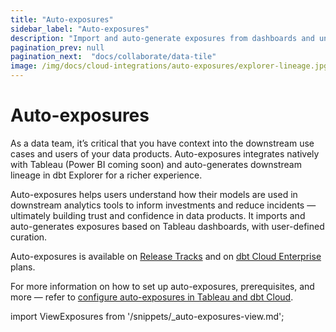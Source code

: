 ```yaml
---
title: "Auto-exposures"
sidebar_label: "Auto-exposures"
description: "Import and auto-generate exposures from dashboards and understand how models are used in downstream tools for a richer lineage."
pagination_prev: null
pagination_next:  "docs/collaborate/data-tile"
image: /img/docs/cloud-integrations/auto-exposures/explorer-lineage.jpg
---
```


# Auto-exposures <Lifecycle status="preview,enterprise" />

As a data team, it’s critical that you have context into the downstream use cases and users of your data products. Auto-exposures integrates natively with Tableau (Power BI coming soon) and auto-generates downstream lineage in dbt Explorer for a richer experience.

Auto-exposures helps users understand how their models are used in downstream analytics tools to inform investments and reduce incidents — ultimately building trust and confidence in data products. It imports and auto-generates exposures based on Tableau dashboards, with user-defined curation.

Auto-exposures is available on [Release Tracks](/docs/dbt-versions/cloud-release-tracks) and on [dbt Cloud Enterprise](https://www.getdbt.com/pricing/) plans.

For more information on how to set up auto-exposures, prerequisites, and more &mdash; refer to [configure auto-exposures in Tableau and dbt Cloud](/docs/cloud-integrations/configure-auto-exposures).

import ViewExposures from '/snippets/_auto-exposures-view.md';

<ViewExposures/>
